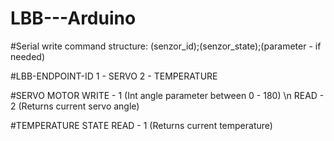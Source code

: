 # LBB---Arduino

#Serial write command structure: (senzor_id);(senzor_state);(parameter - if needed)

#LBB-ENDPOINT-ID
1 - SERVO
2 - TEMPERATURE

#SERVO MOTOR
WRITE - 1 (Int angle parameter between 0 - 180)
\n READ - 2 (Returns current servo angle)

#TEMPERATURE STATE
READ - 1 (Returns current temperature)

